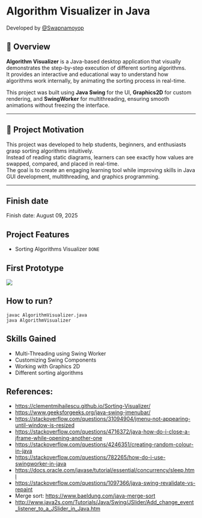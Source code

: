 # Algorithm Visualizer in Java 

Developed by [@Swapnamoyop](https://github.com/Swapnamoyop) 

## 📌 Overview  
**Algorithm Visualizer** is a Java-based desktop application that visually demonstrates the step-by-step execution of different sorting algorithms.  
It provides an interactive and educational way to understand how algorithms work internally, by animating the sorting process in real-time.  

This project was built using **Java Swing** for the UI, **Graphics2D** for custom rendering, and **SwingWorker** for multithreading, ensuring smooth animations without freezing the interface.

---

## 📜 Project Motivation  
This project was developed to help students, beginners, and enthusiasts grasp sorting algorithms intuitively.  
Instead of reading static diagrams, learners can see exactly how values are swapped, compared, and placed in real-time.  
The goal is to create an engaging learning tool while improving skills in Java GUI development, multithreading, and graphics programming.  

---
## Finish date

Finish date: August 09, 2025

## Project Features
- Sorting Algorithms Visualizer `DONE`

## First Prototype
<img src="assets/mvp1.gif">

## How to run?
```
javac AlgorithmVisualizer.java
java AlgorithmVisualizer
```

## Skills Gained
- Multi-Threading using Swing Worker
- Customizing Swing Components
- Working with Graphics 2D
- Different sorting algorithms



## References:
- https://clementmihailescu.github.io/Sorting-Visualizer/
- https://www.geeksforgeeks.org/java-swing-jmenubar/
- https://stackoverflow.com/questions/31094904/jmenu-not-appearing-until-window-is-resized
- https://stackoverflow.com/questions/4716372/java-how-do-i-close-a-jframe-while-opening-another-one
- https://stackoverflow.com/questions/4246351/creating-random-colour-in-java
- https://stackoverflow.com/questions/782265/how-do-i-use-swingworker-in-java
- https://docs.oracle.com/javase/tutorial/essential/concurrency/sleep.html
- https://stackoverflow.com/questions/1097366/java-swing-revalidate-vs-repaint
- Merge sort: https://www.baeldung.com/java-merge-sort
- http://www.java2s.com/Tutorials/Java/Swing/JSlider/Add_change_event_listener_to_a_JSlider_in_Java.htm
